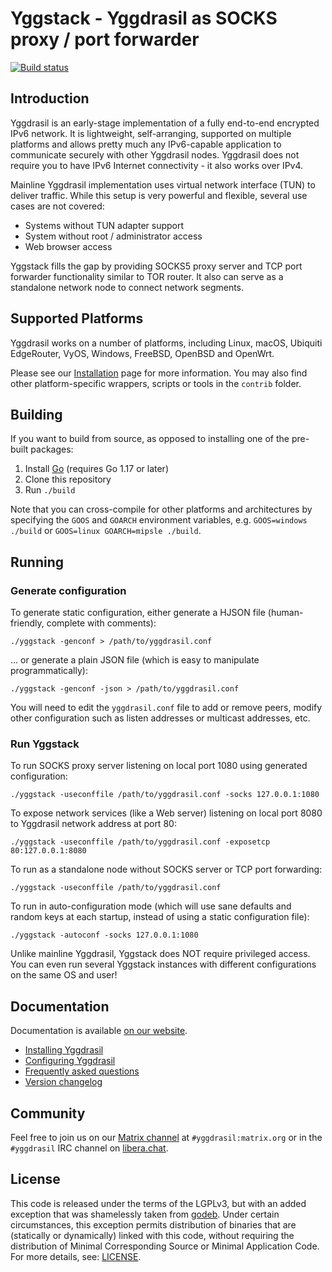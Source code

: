 # Yggstack - Yggdrasil as SOCKS proxy / port forwarder

[![Build status](https://github.com/yggdrasil-network/yggstack/actions/workflows/ci.yml/badge.svg)](https://github.com/yggdrasil-network/yggstack/actions/workflows/ci.yml)

## Introduction

Yggdrasil is an early-stage implementation of a fully end-to-end encrypted IPv6
network. It is lightweight, self-arranging, supported on multiple platforms and
allows pretty much any IPv6-capable application to communicate securely with
other Yggdrasil nodes. Yggdrasil does not require you to have IPv6 Internet
connectivity - it also works over IPv4.

Mainline Yggdrasil implementation uses virtual network interface (TUN) to deliver traffic.
While this setup is very powerful and flexible, several use cases are not covered:

* Systems without TUN adapter support
* System without root / administrator access
* Web browser access

Yggstack fills the gap by providing SOCKS5 proxy server and TCP port forwarder
functionality similar to TOR router. It also can serve as a standalone network node
to connect network segments.

## Supported Platforms

Yggdrasil works on a number of platforms, including Linux, macOS, Ubiquiti
EdgeRouter, VyOS, Windows, FreeBSD, OpenBSD and OpenWrt.

Please see our [Installation](https://yggdrasil-network.github.io/installation.html)
page for more information. You may also find other platform-specific wrappers, scripts
or tools in the `contrib` folder.

## Building

If you want to build from source, as opposed to installing one of the pre-built
packages:

1. Install [Go](https://golang.org) (requires Go 1.17 or later)
2. Clone this repository
2. Run `./build`

Note that you can cross-compile for other platforms and architectures by
specifying the `GOOS` and `GOARCH` environment variables, e.g. `GOOS=windows
./build` or `GOOS=linux GOARCH=mipsle ./build`.

## Running

### Generate configuration

To generate static configuration, either generate a HJSON file (human-friendly,
complete with comments):

```
./yggstack -genconf > /path/to/yggdrasil.conf
```

... or generate a plain JSON file (which is easy to manipulate
programmatically):

```
./yggstack -genconf -json > /path/to/yggdrasil.conf
```

You will need to edit the `yggdrasil.conf` file to add or remove peers, modify
other configuration such as listen addresses or multicast addresses, etc.

### Run Yggstack

To run SOCKS proxy server listening on local port 1080 using generated configuration:

```
./yggstack -useconffile /path/to/yggdrasil.conf -socks 127.0.0.1:1080
```

To expose network services (like a Web server) listening on local port 8080 to Yggdrasil
network address at port 80:

```
./yggstack -useconffile /path/to/yggdrasil.conf -exposetcp 80:127.0.0.1:8080
```

To run as a standalone node without SOCKS server or TCP port forwarding:
```
./yggstack -useconffile /path/to/yggdrasil.conf
```

To run in auto-configuration mode (which will use sane defaults and random keys
at each startup, instead of using a static configuration file):

```
./yggstack -autoconf -socks 127.0.0.1:1080
```

Unlike mainline Yggdrasil, Yggstack does NOT require privileged access.
You can even run several Yggstack instances with different configurations
on the same OS and user!

## Documentation

Documentation is available [on our website](https://yggdrasil-network.github.io).

- [Installing Yggdrasil](https://yggdrasil-network.github.io/installation.html)
- [Configuring Yggdrasil](https://yggdrasil-network.github.io/configuration.html)
- [Frequently asked questions](https://yggdrasil-network.github.io/faq.html)
- [Version changelog](CHANGELOG.md)

## Community

Feel free to join us on our [Matrix
channel](https://matrix.to/#/#yggdrasil:matrix.org) at `#yggdrasil:matrix.org`
or in the `#yggdrasil` IRC channel on [libera.chat](https://libera.chat).

## License

This code is released under the terms of the LGPLv3, but with an added exception
that was shamelessly taken from [godeb](https://github.com/niemeyer/godeb).
Under certain circumstances, this exception permits distribution of binaries
that are (statically or dynamically) linked with this code, without requiring
the distribution of Minimal Corresponding Source or Minimal Application Code.
For more details, see: [LICENSE](LICENSE).
